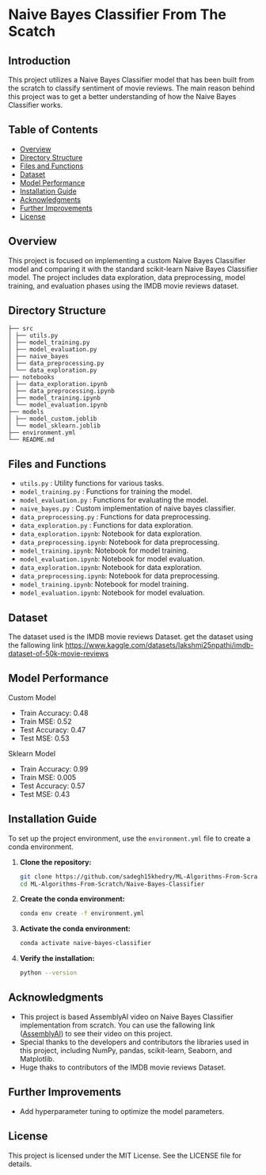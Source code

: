 # Naive Bayes Classifier From The Scatch


## Introduction

This project utilizes a Naive Bayes Classifier model that has been built from the scratch to classify sentiment of movie reviews. The main reason behind this project was to get a better understanding of how the Naive Bayes Classifier works.

## Table of Contents

- [Overview](#overview)
- [Directory Structure](#directory-structure)
- [Files and Functions](#files-and-functions)
- [Dataset](#dataset)
- [Model Performance](#model-performance)
- [Installation Guide](#installation-guide)
- [Acknowledgments](#acknowledgments)
- [Further Improvements](#further-improvements)
- [License](#license)

## Overview

This project is focused on implementing a custom Naive Bayes Classifier model and comparing it with the standard scikit-learn Naive Bayes Classifier model. The project includes data exploration, data preprocessing, model training, and evaluation phases using the IMDB movie reviews dataset.

## Directory Structure
```
├── src
│ ├── utils.py
│ ├── model_training.py
│ ├── model_evaluation.py
│ ├── naive_bayes
│ ├── data_preprocessing.py
│ └── data_exploration.py
├── notebooks
│ ├── data_exploration.ipynb
│ ├── data_preprocessing.ipynb
│ ├── model_training.ipynb
│ └── model_evaluation.ipynb
├── models
│ ├── model_custom.joblib
│ └── model_sklearn.joblib
├── environment.yml
└── README.md
```
## Files and Functions
- `utils.py` : Utility functions for various tasks.
- `model_training.py` : Functions for training the model.
- `model_evaluation.py` : Functions for evaluating the model.
- `naive_bayes.py` : Custom implementation of naive bayes classifier.
- `data_preprocessing.py` : Functions for data preprocessing.
- `data_exploration.py` : Functions for data exploration.
- `data_exploration.ipynb`: Notebook for data exploration.
- `data_preprocessing.ipynb`: Notebook for data preprocessing.
- `model_training.ipynb`: Notebook for model training.
- `model_evaluation.ipynb`: Notebook for model evaluation.
- `data_exploration.ipynb`: Notebook for data exploration.
- `data_preprocessing.ipynb`: Notebook for data preprocessing.
- `model_training.ipynb`: Notebook for model training.
- `model_evaluation.ipynb`: Notebook for model evaluation.

## Dataset

The dataset used is the IMDB movie reviews Dataset. get the dataset using the fallowing link https://www.kaggle.com/datasets/lakshmi25npathi/imdb-dataset-of-50k-movie-reviews

## Model Performance

Custom Model

- Train Accuracy: 0.48
- Train MSE: 0.52
- Test Accuracy: 0.47
- Test MSE: 0.53

Sklearn Model

- Train Accuracy: 0.99
- Train MSE: 0.005
- Test Accuracy: 0.57
- Test MSE: 0.43

## Installation Guide

To set up the project environment, use the `environment.yml` file to create a conda environment.

1. **Clone the repository:**

    ```bash
    git clone https://github.com/sadegh15khedry/ML-Algorithms-From-Scratch.git
    cd ML-Algorithms-From-Scratch/Naive-Bayes-Classifier
    ```

2. **Create the conda environment:**

    ```bash
    conda env create -f environment.yml
    ```

3. **Activate the conda environment:**

    ```bash
    conda activate naive-bayes-classifier
    ```

4. **Verify the installation:**

    ```bash
    python --version
    ```


## Acknowledgments

- This project is based AssemblyAI video on Naive Bayes Classifier implementation from scratch. You can use the fallowing link ([AssemblyAI](https://www.youtube.com/watch?v=TLInuAorxqE&list=PLcWfeUsAys2k_xub3mHks85sBHZvg24Jd&index=8)) to see their video on this project. 
- Special thanks to the developers and contributors the libraries used in this project, including NumPy, pandas, scikit-learn, Seaborn, and Matplotlib.
- Huge thaks to contributors of the IMDB movie reviews Dataset.

## Further Improvements

- Add hyperparameter tuning to optimize the model parameters.


  
## License
This project is licensed under the MIT License. See the LICENSE file for details.


